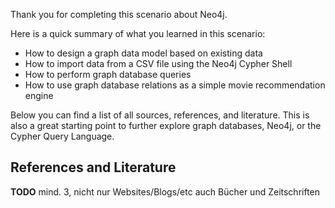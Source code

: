 Thank you for completing this scenario about Neo4j.

Here is a quick summary of what you learned in this scenario:
- How to design a graph data model based on existing data
- How to import data from a CSV file using the Neo4j Cypher Shell
- How to perform graph database queries
- How to use graph database relations as a simple movie recommendation engine

Below you can find a list of all sources, references, and literature. This is also a great starting point to further explore graph databases, Neo4j, or the Cypher Query Language.


## References and Literature

**TODO** mind. 3, nicht nur Websites/Blogs/etc auch Bücher und Zeitschriften


